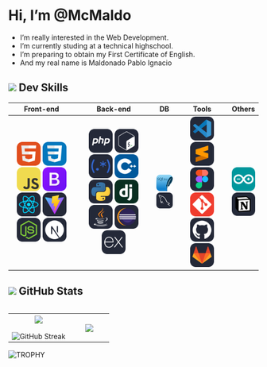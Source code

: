 # Hi, I’m @McMaldo

- I’m really interested in the Web Development.
- I’m currently studing at a technical highschool.
- I’m preparing to obtain my First Certificate of English.
- And my real name is Maldonado Pablo Ignacio

<h2><img src="https://media2.giphy.com/media/QssGEmpkyEOhBCb7e1/giphy.gif?cid=ecf05e47a0n3gi1bfqntqmob8g9aid1oyj2wr3ds3mg700bl&rid=giphy.gif" width ="25"/> Dev Skills</h2>

|Front-end|Back-end|DB|Tools|Others|
|:---:|:---:|:---:|:---:|:---:|
| <img src="./icons/HTML.svg" width="48"> <img src="./icons/CSS.svg" width="48"> <img src="./icons/JavaScript.svg" width="48"> <img src="./icons/Bootstrap.svg" width="48"> <br> <img src="./icons/React-Dark.svg" width="48"> <img src="./icons/Vite-Dark.svg" width="48"> <img src="./icons/NodeJS-Dark.svg" width="48"> <img src="./icons/NextJS-Dark.svg" width="48"> | <img src="./icons/PHP-Dark.svg" width="48"> <img src="./icons/Bash-Dark.svg" width="48"> <img src="./icons/Regex-Dark.svg" width="48"> <img src="./icons/CPP.svg" width="48"> <br> <img src="./icons/Python-Dark.svg" width="48">  <img src="./icons/Django.svg" width="48"> <img src="./icons/Java-Dark.svg" width="48"> <img src="./icons/Eclipse-Dark.svg" width="48"> <img src="./icons/ExpressJS-Dark.svg" width="48"> | <img src="./icons/SQLite.svg" width="48"> <br> <img src="./icons/MySQL-Dark.svg" width="48"> | <img src="./icons/VSCode-Dark.svg" width="48"> <img src="./icons/Sublime-Dark.svg" width="48"> <img src="./icons/Figma-Dark.svg" width="48"> <br> <img src="./icons/Git.svg" width="48"> <img src="./icons/Github-Dark.svg" width="48"> <img src="./icons/GitLab-Dark.svg" width="48"> | <img src="./icons/Arduino.svg" width="48"> <br> <img src="./icons/Notion-Dark.svg" width="48"> |

<h2><img src="https://media.giphy.com/media/iY8CRBdQXODJSCERIr/giphy.gif" width="35"/> GitHub Stats</h2>
<p align="center">
  <!--- stats (start) -->
  <table align="left">
    <tr border="none">
      <td width="60%" align="center">
        <img  align="center"  src="https://github-readme-stats.vercel.app/api?username=McMaldo&theme=tokyonight&show_icons=true&count_private=true" />
        <br></br>
        <a href="https://git.io/streak-stats"></a>
        <img src="https://streak-stats.demolab.com?user=McMaldo&theme=tokyonight" alt="GitHub Streak" />
      </td>
      <td width="40%" align="center">
        <img align="center" src="https://github-readme-stats.anuraghazra1.vercel.app/api/top-langs/?username=McMaldo&theme=tokyonight&no-frame=true&langs_count=10"/>
      </td>
    </tr>
  </table>
  <!--- stats (end) -->
  
  <!--- trophy (start) -->
  <div align=left>
    <a href="https://github.com/ryo-ma/github-profile-trophy" title="Go to Source"></a>
    <img align="center" width=84% src="https://github-profile-trophy.vercel.app/?username=McMaldo&theme=tokyonight&row=1&column=7&margin-h=15&margin-w=5&no-bg=true" alt="TROPHY" />
  </div>
  <!--- trophy (end) -->
</p>
